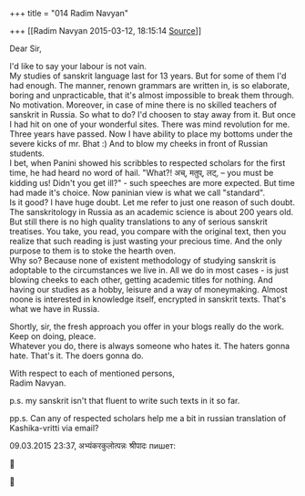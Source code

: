 +++
title = "014 Radim Navyan"

+++
[[Radim Navyan	2015-03-12, 18:15:14 [Source](https://groups.google.com/g/samskrita/c/tZJaNR8bedA)]]



Dear Sir,  
  
I'd like to say your labour is not vain.  
My studies of sanskrit language last for 13 years. But for some of them I'd had enough. The manner, renown grammars are written in, is so elaborate, boring and unpracticable, that it's almost impossible to break them through. No motivation. Moreover, in case of mine there is no skilled teachers of sanskrit in Russia. So what to do? I'd choosen to stay away from it. But once I had hit on one of your wonderful sites. There was mind revolution for me.  
Three years have passed. Now I have ability to place my bottoms under the severe kicks of mr. Bhat :) And to blow my cheeks in front of Russian students.  
I bet, when Panini showed his scribbles to respected scholars for the first time, he had heard no word of hail. "What?! अच्, मतुप्, लट्, – you must be kidding us! Didn't you get ill?" - such speeches are more expected. But time had made it's choice. Now paninian view is what we call "standard".  
Is it good? I have huge doubt. Let me refer to just one reason of such doubt. The sanskritology in Russia as an academic science is about 200 years old. But still there is no high quality translations to any of serious sanskrit treatises. You take, you read, you compare with the original text, then you realize that such reading is just wasting your precious time. And the only purpose to them is to stoke the hearth oven.  
Why so? Because none of existent methodology of studying sanskrit is adoptable to the circumstances we live in. All we do in most cases - is just blowing cheeks to each other, getting academic titles for nothing. And having our studies as a hobby, leisure and a way of moneymaking. Almost noone is interested in knowledge itself, encrypted in sanskrit texts. That's what we have in Russia.  
  
Shortly, sir, the fresh approach you offer in your blogs really do the work. Keep on doing, pleace.  
Whatever you do, there is always someone who hates it. The haters gonna hate. That's it. The doers gonna do.  
  
With respect to each of mentioned persons,  
Radim Navyan.  
  
p.s. my sanskrit isn't that fluent to write such texts in it so far.  
  
pp.s. Can any of respected scholars help me a bit in russian translation of Kashika-vritti via email?  
  
  
09.03.2015 23:37, अभ्यंकरकुलोत्पन्नः श्रीपादः пишет:





